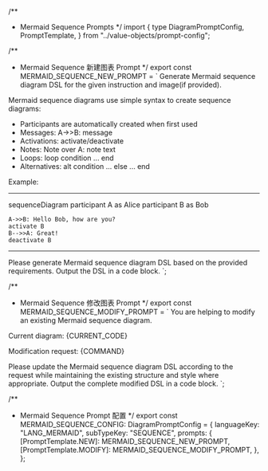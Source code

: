 /**
 * Mermaid Sequence Prompts
 */
import {
	type DiagramPromptConfig,
	PromptTemplate,
} from "../value-objects/prompt-config";

/**
 * Mermaid Sequence 新建图表 Prompt
 */
export const MERMAID_SEQUENCE_NEW_PROMPT = `
Generate Mermaid sequence diagram DSL for the given instruction and image(if provided).

Mermaid sequence diagrams use simple syntax to create sequence diagrams:
- Participants are automatically created when first used
- Messages: A->>B: message
- Activations: activate/deactivate
- Notes: Note over A: note text
- Loops: loop condition ... end
- Alternatives: alt condition ... else ... end

Example:

----------------------------------
sequenceDiagram
    participant A as Alice
    participant B as Bob
    
    A->>B: Hello Bob, how are you?
    activate B
    B-->>A: Great!
    deactivate B
----------------------------------

Please generate Mermaid sequence diagram DSL based on the provided requirements.
Output the DSL in a code block.
`;

/**
 * Mermaid Sequence 修改图表 Prompt
 */
export const MERMAID_SEQUENCE_MODIFY_PROMPT = `
You are helping to modify an existing Mermaid sequence diagram.

Current diagram:
{CURRENT_CODE}

Modification request:
{COMMAND}

Please update the Mermaid sequence diagram DSL according to the request while maintaining the existing structure and style where appropriate.
Output the complete modified DSL in a code block.
`;

/**
 * Mermaid Sequence Prompt 配置
 */
export const MERMAID_SEQUENCE_CONFIG: DiagramPromptConfig = {
	languageKey: "LANG_MERMAID",
	subTypeKey: "SEQUENCE",
	prompts: {
		[PromptTemplate.NEW]: MERMAID_SEQUENCE_NEW_PROMPT,
		[PromptTemplate.MODIFY]: MERMAID_SEQUENCE_MODIFY_PROMPT,
	},
};
